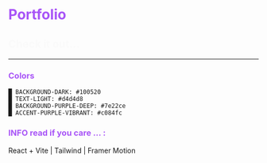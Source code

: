 # <span style="color: #a855f7">Portfolio</span>

## <span style="color: #fafafa">Check it out...</span>

---

### <span style="color: #a855f7">Colors</span>

```color-palette
█ BACKGROUND-DARK: #100520
█ TEXT-LIGHT: #d4d4d8
█ BACKGROUND-PURPLE-DEEP: #7e22ce
█ ACCENT-PURPLE-VIBRANT: #c084fc
```

### <span style="color: #a855f7">INFO read if you care ... : </span>

React + Vite | Tailwind | Framer Motion
